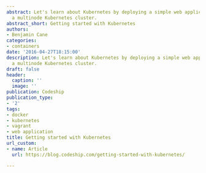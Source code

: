 ```yaml
---
abstract: Let's learn about Kubernetes by deploying a simple web application across
  a multinode Kubernetes cluster.
abstract_short: Getting started with Kubernetes
authors:
- Benjamin Cane
categories:
- containers
date: '2016-04-27T18:15:00'
description: Let's learn about Kubernetes by deploying a simple web application across
  a multinode Kubernetes cluster.
draft: false
header:
  caption: ''
  image: ''
publication: Codeship
publication_type:
- '2'
tags:
- docker
- kubernetes
- vagrant
- web application
title: Getting started with Kubernetes
url_custom:
- name: Article
  url: https://blog.codeship.com/getting-started-with-kubernetes/

---
```

